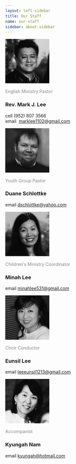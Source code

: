 ```yaml
---
layout: left-sidebar
title: Our Staff
name: our-staff
sidebar: about-sidebar
---
```

<div class="grid_9 alpha person_tile">
	<div class="grid_2 alpha">
		<img src="/uploads/heads/resized/Mark.png" width="140" height="140" alt="Mark Lee"></img>
	</div>
	<div class="grid_7 omega">
		<p style="color: #888888;">English Ministry Pastor</p>
		<h3 class="staff-name">Rev. Mark J. Lee</h3>
		<p><span class="gray_text">cell</span> (952) 807 3566<br />
		<span class="gray_text">email</span>&nbsp;&nbsp;<a href="mailto:marklee1102@gmail.com">marklee1102@gmail.com</a></p>
	</div>
</div>
<div class="grid_9 alpha person_tile">
	<div class="grid_2 alpha">
		<img src="/uploads/heads/resized/Duane.png" width="140" height="140" alt="Duane Schlottke"></img>
	</div>
	<div class="grid_7 omega">
		<p style="color: #888888;">Youth Group Pastor</p>
		<h3 class="staff-name">Duane Schlottke</h3>
		<p><span class="gray_text">email</span>&nbsp;<a href="mailto:dschlottke@yahoo.com">dschlottke@yahoo.com</a></p>
	</div>
</div>
<div class="grid_9 alpha person_tile">
	<div class="grid_2 alpha">
		<img src="/uploads/heads/resized/Minah.png" width="140" height="140" alt="Minah Lee"></img>
	</div>
	<div class="grid_7 omega">
		<p style="color: #888888;">Children's Ministry Coordinator</p>
		<h3 class="staff-name">Minah Lee</h3>
		<p><span class="gray_text">email</span>&nbsp;<a href="mailto:minahlee531@gmail.com">minahlee531@gmail.com</a></p>
	</div>
</div>
<div class="grid_9 alpha person_tile">
	<div class="grid_2 alpha">
		<img src="/uploads/heads/resized/Eunsil.png" width="140" height="140" alt="Eunsil Lee"></img>
	</div>
	<div class="grid_7 omega">
		<p style="color: #888888;">Choir Conductor</p>
		<h3 class="staff-name">Eunsil Lee</h3>
		<p><span class="gray_text">email</span>&nbsp;<a href="mailto:leeeunsil1213@gmail.com">leeeunsil1213@gmail.com</a></p>
	</div>
</div>
<div class="grid_9 alpha person_tile">
	<div class="grid_2 alpha">
		<img src="/uploads/heads/resized/Kyungah.png" width="140" height="140" alt="Kyungah Nam"></img>
	</div>
	<div class="grid_7 omega">
		<p style="color: #888888;">Accompanist</p>
		<h3 class="staff-name">Kyungah Nam</h3>
		<p><span class="gray_text">email</span>&nbsp;<a href="mailto:kyungah@hotmail.com">kyungah@hotmail.com</a></p>
	</div>
</div>